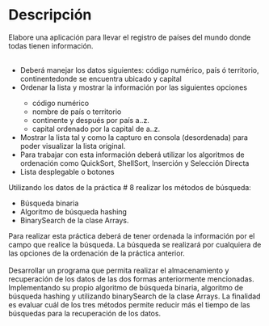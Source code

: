 <h1>Descripción</h1>
Elabore una aplicación para llevar el registro de países del mundo donde todas tienen información.
<br></br>

<ul>
  <li>Deberá manejar los datos siguientes: código numérico, país ó territorio, continentedonde se encuentra ubicado y capital</li>
  <li>Ordenar la lista y mostrar la información por las siguientes opciones</li>
  <ul>
    <li>código numérico</li>
    <li>nombre de país o territorio</li>
    <li>continente y después por país a..z.</li>
    <li>capital ordenado por la capital de a..z.</li>
  </ul>
  <li>Mostrar la lista tal y como la capturo en consola (desordenada) para poder visualizar la lista original.</li>
  <li>Para trabajar con esta información deberá utilizar los algoritmos de ordenación como QuickSort, ShellSort, Inserción y Selección Directa</li>
  <li>Lista desplegable o botones</li>
</ul>

Utilizando los datos de la práctica # 8 realizar los métodos de búsqueda:
<ul>
  <li>Búsqueda binaria</li>
  <li>Algoritmo de búsqueda hashing</li>
  <li>BinarySearch de la clase Arrays.</li>  
</ul>
Para realizar esta práctica deberá de tener ordenada la información por el campo que realice la
búsqueda. La búsqueda se realizará por cualquiera de las opciones de la ordenación de la práctica
anterior. <br></br>
Desarrollar un programa que permita realizar el almacenamiento y recuperación de los datos de las
dos formas anteriormente mencionadas. Implementando su propio algoritmo de búsqueda binaria,
algoritmo de búsqueda hashing y utilizando binarySearch de la clase Arrays. La finalidad es evaluar
cuál de los tres métodos permite reducir más el tiempo de las búsquedas para la recuperación de
los datos.

